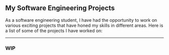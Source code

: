 ## My Software Engineering Projects

As a software engineering student, I have had the opportunity to work on various exciting projects that have honed my skills in different areas. Here is a list of some of the projects I have worked on:

----------------------------------------------------------------------- 
### WIP



